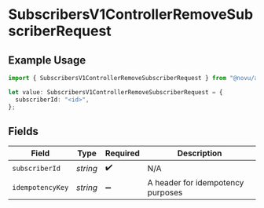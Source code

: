 # SubscribersV1ControllerRemoveSubscriberRequest

## Example Usage

```typescript
import { SubscribersV1ControllerRemoveSubscriberRequest } from "@novu/api/models/operations";

let value: SubscribersV1ControllerRemoveSubscriberRequest = {
  subscriberId: "<id>",
};
```

## Fields

| Field                             | Type                              | Required                          | Description                       |
| --------------------------------- | --------------------------------- | --------------------------------- | --------------------------------- |
| `subscriberId`                    | *string*                          | :heavy_check_mark:                | N/A                               |
| `idempotencyKey`                  | *string*                          | :heavy_minus_sign:                | A header for idempotency purposes |